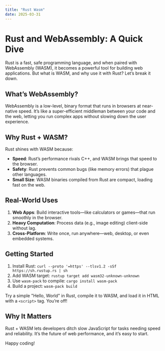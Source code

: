 ```yaml
---
title: "Rust Wasm"
date: 2025-03-31
---
```


# Rust and WebAssembly: A Quick Dive

Rust is a fast, safe programming language, and when paired with WebAssembly (WASM), it becomes a powerful tool for building web applications. But what is WASM, and why use it with Rust? Let’s break it down.

## What’s WebAssembly?
WebAssembly is a low-level, binary format that runs in browsers at near-native speed. It’s like a super-efficient middleman between your code and the web, letting you run complex apps without slowing down the user experience.

## Why Rust + WASM?
Rust shines with WASM because:
- **Speed**: Rust’s performance rivals C++, and WASM brings that speed to the browser.
- **Safety**: Rust prevents common bugs (like memory errors) that plague other languages.
- **Small Size**: WASM binaries compiled from Rust are compact, loading fast on the web.

## Real-World Uses
1. **Web Apps**: Build interactive tools—like calculators or games—that run smoothly in the browser.
2. **Heavy Computation**: Process data (e.g., image editing) client-side without lag.
3. **Cross-Platform**: Write once, run anywhere—web, desktop, or even embedded systems.

## Getting Started
1. Install Rust: `curl --proto '=https' --tlsv1.2 -sSf https://sh.rustup.rs | sh`
2. Add WASM target: `rustup target add wasm32-unknown-unknown`
3. Use `wasm-pack` to compile: `cargo install wasm-pack`
4. Build a project: `wasm-pack build`

Try a simple "Hello, World" in Rust, compile it to WASM, and load it in HTML with a `<script>` tag. You’re off!

## Why It Matters
Rust + WASM lets developers ditch slow JavaScript for tasks needing speed and reliability. It’s the future of web performance, and it’s easy to start.

Happy coding!
